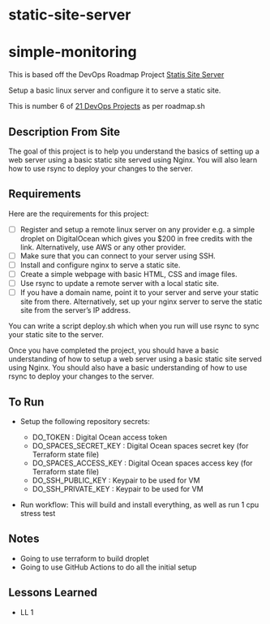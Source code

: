 # static-site-server

# simple-monitoring

This is based off the DevOps Roadmap Project [Statis Site Server](https://roadmap.sh/projects/static-site-server)

Setup a basic linux server and configure it to serve a static site. 

This is number 6 of [21 DevOps Projects](https://roadmap.sh/devops/projects) as per roadmap.sh

## Description From Site 

The goal of this project is to help you understand the basics of setting up a web server using a basic static site served using Nginx. You will also learn how to use rsync to deploy your changes to the server.

## Requirements

Here are the requirements for this project:

- [ ] Register and setup a remote linux server on any provider e.g. a simple droplet on DigitalOcean which gives you $200 in free credits with the link. Alternatively, use AWS or any other provider.
- [ ] Make sure that you can connect to your server using SSH.
- [ ] Install and configure nginx to serve a static site.
- [ ] Create a simple webpage with basic HTML, CSS and image files.
- [ ] Use rsync to update a remote server with a local static site.
- [ ] If you have a domain name, point it to your server and serve your static site from there. Alternatively, set up your nginx server to serve the static site from the server’s IP address.

You can write a script deploy.sh which when you run will use rsync to sync your static site to the server.

Once you have completed the project, you should have a basic understanding of how to setup a web server using a basic static site served using Nginx. You should also have a basic understanding of how to use rsync to deploy your changes to the server.
## To Run 

- Setup the following repository secrets:
    - DO_TOKEN : Digital Ocean access token
    - DO_SPACES_SECRET_KEY : Digital Ocean spaces secret key (for Terraform state file)
    - DO_SPACES_ACCESS_KEY : Digital Ocean spaces access key (for Terraform state file)
    - DO_SSH_PUBLIC_KEY : Keypair to be used for VM 
    - DO_SSH_PRIVATE_KEY : Keypair to be used for VM

- Run workflow: This will build and install everything, as well as run 1 cpu stress test 


## Notes 

- Going to use terraform to build droplet 
- Going to use GitHub Actions to do all the initial setup

## Lessons Learned

- LL 1
